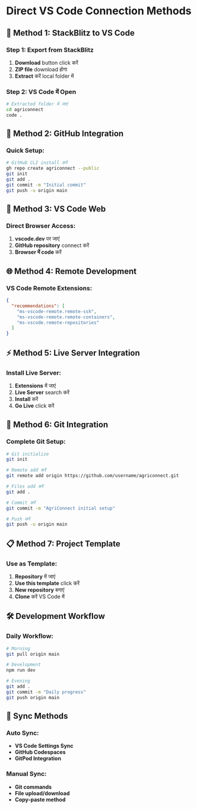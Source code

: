 # Direct VS Code Connection Methods

## 🚀 Method 1: StackBlitz to VS Code

### Step 1: Export from StackBlitz
1. **Download** button click करें
2. **ZIP file** download होगा
3. **Extract** करें local folder में

### Step 2: VS Code में Open
```bash
# Extracted folder में जाएं
cd agriconnect
code .
```

## 🔗 Method 2: GitHub Integration

### Quick Setup:
```bash
# GitHub CLI install करें
gh repo create agriconnect --public
git init
git add .
git commit -m "Initial commit"
git push -u origin main
```

## 📱 Method 3: VS Code Web

### Direct Browser Access:
1. **vscode.dev** पर जाएं
2. **GitHub repository** connect करें
3. **Browser में code** करें

## 🌐 Method 4: Remote Development

### VS Code Remote Extensions:
```json
{
  "recommendations": [
    "ms-vscode-remote.remote-ssh",
    "ms-vscode-remote.remote-containers",
    "ms-vscode.remote-repositories"
  ]
}
```

## ⚡ Method 5: Live Server Integration

### Install Live Server:
1. **Extensions** में जाएं
2. **Live Server** search करें
3. **Install** करें
4. **Go Live** click करें

## 🔧 Method 6: Git Integration

### Complete Git Setup:
```bash
# Git initialize
git init

# Remote add करें
git remote add origin https://github.com/username/agriconnect.git

# Files add करें
git add .

# Commit करें
git commit -m "AgriConnect initial setup"

# Push करें
git push -u origin main
```

## 📋 Method 7: Project Template

### Use as Template:
1. **Repository** में जाएं
2. **Use this template** click करें
3. **New repository** बनाएं
4. **Clone** करें VS Code में

## 🛠️ Development Workflow

### Daily Workflow:
```bash
# Morning
git pull origin main

# Development
npm run dev

# Evening
git add .
git commit -m "Daily progress"
git push origin main
```

## 🔄 Sync Methods

### Auto Sync:
- **VS Code Settings Sync**
- **GitHub Codespaces**
- **GitPod Integration**

### Manual Sync:
- **Git commands**
- **File upload/download**
- **Copy-paste method**